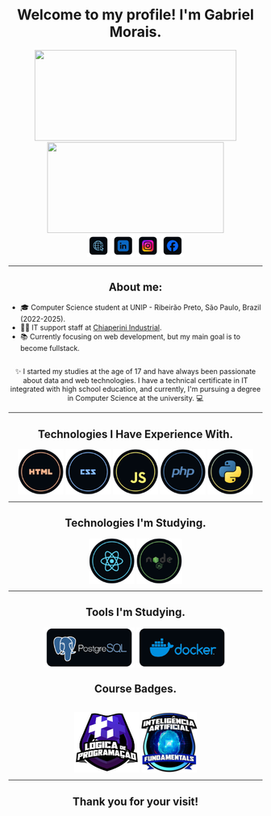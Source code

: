 <div align="center"><h1> Welcome to my profile! I'm Gabriel Morais.</h1></div>
<div style="display: flex;" align="center">
  <a href="https://github.com/GabrielMoraisDev/" >
   <img height="180em" width="400em" src="https://github-readme-stats.vercel.app/api?username=GabrielMoraisDev&show_icons=true&count_private=true&border_radius=10&bg_color=04090f&text_color=abd1ff&title_color=5ca5ff&icon_color=5ca5ff&hide_border=true">
   <img height="180em" width="350em" src="https://github-readme-stats.vercel.app/api/top-langs/?username=GabrielMoraisDev&layout=compact&langs_count=16&border_radius=10&bg_color=04090f&text_color=bfddff&title_color=5ca5ff&icon_color=5ca5ff&hide_border=true">
  </a>
</div>

<div align="center"> 
  <a href="#" target="_blank"><img height="45" src="https://github.com/GabrielMoraisDev/GabrielMoraisDev/blob/main/img/portifolio.png"></a> 
  <a href="https://www.linkedin.com/in/gabriel-morais-a3ab91243/" target="_blank"><img height="45" src="https://github.com/GabrielMoraisDev/GabrielMoraisDev/blob/main/img/linkedin.png"></a> 
  <a href="https://www.instagram.com/biel_morais51/" target="_blank"><img height="45" src="https://github.com/GabrielMoraisDev/GabrielMoraisDev/blob/main/img/instagram.png"></a> 
 <a href="https://www.facebook.com/profile.php?id=100005731294669" target="_blank"><img height="45" src="https://github.com/GabrielMoraisDev/GabrielMoraisDev/blob/main/img/facebook.png"></a> 
</div>
<hr />
<section>
    <h2 align="center">About me:</h2>
    <ul>
        <li>🎓 Computer Science student at UNIP - Ribeirão Preto, São Paulo, Brazil (2022-2025).</li>
        <li>👨‍💻 IT support staff at <a href="https://www.chiaperini.com.br">Chiaperini Industrial</a>.</li>
        <li>📚 Currently focusing on web development, but my main goal is to become fullstack.</li>
    </ul>
</section>
<section align="center">
  <h2></h2>
       ✨ I started my studies at the age of 17 and have always been passionate about data and web technologies. I have a technical certificate in IT integrated with high school education, and currently, I'm pursuing a degree in Computer Science at the university. 💻
</section>

 <hr />

<section align="center">
 <h2 align="center">Technologies I Have Experience With.</h2>
   <img align="center" alt="HTML" height="90" width="90" src="https://github.com/GabrielMoraisDev/GabrielMoraisDev/blob/main/img/html.png">
   <img align="center" alt="CSS" height="90" width="90" src="https://github.com/GabrielMoraisDev/GabrielMoraisDev/blob/main/img/css.png">
   <img align="center" alt="JavaScript" height="90" width="90" src="https://github.com/GabrielMoraisDev/GabrielMoraisDev/blob/main/img/js.png">
   <img align="center" alt="Php" height="90" width="90" src="https://github.com/GabrielMoraisDev/GabrielMoraisDev/blob/main/img/php.png">
   <img align="center" alt="Python" height="90" width="90" src="https://github.com/GabrielMoraisDev/GabrielMoraisDev/blob/main/img/python.png">
</section>
 <hr />
<section align="center">
   <h2 align="center">Technologies I'm Studying.</h2>
   <img align="center" alt="React" height="90" width="90" src="https://github.com/GabrielMoraisDev/GabrielMoraisDev/blob/main/img/react.png">
   <img align="center" alt="Node" height="90" width="90" src="https://github.com/GabrielMoraisDev/GabrielMoraisDev/blob/main/img/nodejs.png">
  <div align="center"></div>
</section>
 <hr />
<section align="center">
   <h2 align="center">Tools I'm Studying.</h2>
   <img align="center" alt="postgres" height="80" width="180" src="https://github.com/GabrielMoraisDev/GabrielMoraisDev/blob/main/img/postgres.png">
  <img align="center" alt="docker.png" height="80" width="180" src="https://github.com/GabrielMoraisDev/GabrielMoraisDev/blob/main/img/docker.png">
  <div align="center"></div>
</section>

<section align="center" >
   <h2 align="center">Course Badges.</h2>
  <br>
   <img align="center" alt="postgres" height="120" width="130" src="https://github.com/GabrielMoraisDev/GabrielMoraisDev/blob/main/img/logic.png">
   <img align="center" alt="postgres" height="120" width="110" src="https://github.com/GabrielMoraisDev/GabrielMoraisDev/blob/main/img/ia.png">
  <br>
  <div align="center"></div>
</section>


  <hr />
    <h2 align="center">Thank you for your visit!</h2>
